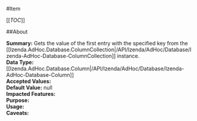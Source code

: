 #Item

[[_TOC_]]

##About

**Summary:** Gets the value of the first entry with the specified key  from the [[Izenda.AdHoc.Database.ColumnCollection|/API/Izenda/AdHoc/Database/Izenda-AdHoc-Database-ColumnCollection]] instance.  
**Data Type:** [[Izenda.AdHoc.Database.Column|/API/Izenda/AdHoc/Database/Izenda-AdHoc-Database-Column]]  
**Accepted Values:**   
**Default Value:** null  
**Impacted Features:**   
**Purpose:**   
**Usage:**   
**Caveats:**   


